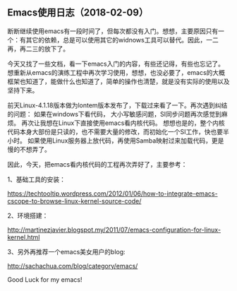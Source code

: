 Emacs使用日志（2018-02-09）
----

断断继续使用emacs有一段时间了，但每次都没有入门。想想，主要原因只有一个：有其它的依赖，总是可以使用其它的widnows工具可以替代。因此，一二再，再二三的放下了。

今天又找了一些文档，看一下emacs入门的内容，有些还记得，有些也忘记了。
想重新从emacs的演练工程中再次学习使用，想想，也没必要了，emacs的大概框架也知道了，能做什么也知道了，简单的操作也清楚，就是没有实际的使用以及坚持下来。

前天Linux-4.1.18版本做为lontem版本发布了，下载过来看了一下。再次遇到纠结的问题：
如果在windows下看代码， 大小写敏感问题，SI同步问题再次感觉到麻烦。
再次让我想在Linux下直接使用emacs看内核代码。
想想也是的，整个内核代码本身大部份是只读的，也不需要大量的修改，而初始化一个SI工作，快也要半小时。
如果使用Linux服务器上放代码，再使用Samba映射过来加载代码，更是慢的不想弄了。

因此，今天，把emacs看内核代码的工程再次弄好了，主要参考：

1、基础工具的安装：

https://techtooltip.wordpress.com/2012/01/06/how-to-integrate-emacs-cscope-to-browse-linux-kernel-source-code/

2、环境搭建：

http://martinezjavier.blogspot.my/2011/07/emacs-configuration-for-linux-kernel.html

3、另外再推荐一个emacs美女用户的blog:

http://sachachua.com/blog/category/emacs/

Good Luck for my emacs!
